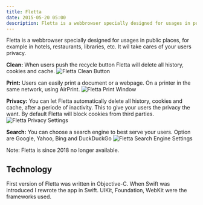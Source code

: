 ```yaml
---
title: Fletta
date: 2015-05-20 05:00
description: Fletta is a webbrowser specially designed for usages in public places, for example in hotels, restaurants, libraries, etc.
---
```


Fletta is a webbrowser specially designed for usages in public places, for example in hotels, restaurants, libraries, etc. It wil take cares of your users privacy.

**Clean:** When users push the recycle button Fletta will delete all history, cookies and cache.
![Fletta Clean Button](../../assets/images/projects/fletta/fletta-clean.png "Fletta Clean Button")

**Print:** Users can easily print a document or a webpage. On a printer in the same network, using AirPrint.
![Fletta Print Window](../../assets/images/projects/fletta/fletta-print.png "Fletta Print Window")

**Privacy:** You can let Fletta automatically delete all history, cookies and cache, after a periode of inactivity. This to give your users the privacy the want. By default Fletta will block cookies from third parties.
![Fletta Privacy Settings](../../assets/images/projects/fletta/fletta-privacy.png "Fletta Privacy Settings")

**Search:** You can choose a search engine to best serve your users. Option are Google, Yahoo, Bing and DuckDuckGo
![Fletta Search Engine Settings](../../assets/images/projects/fletta/fletta-search.png "Fletta Search Engine Settings")

Note: Fletta is since 2018 no longer available.

## Technology

First version of Fletta was written in Objective-C. When Swift was introduced I rewrote the app in Swift. UIKit, Foundation, WebKit were the frameworks used.
